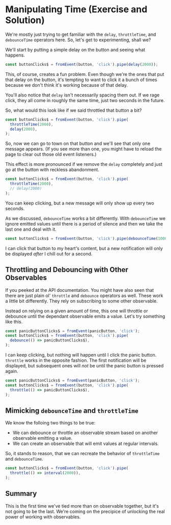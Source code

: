# Manipulating Time (Exercise and Solution)

We're mostly just trying to get familiar with the `delay`, `throttleTime`, and `debounceTime` operators here. So, let's get to experimenting, shall we?

We'll start by putting a simple delay on the button and seeing what happens.

```js
const buttonClicks$ = fromEvent(button, 'click').pipe(delay(2000));
```

This, of course, creates a fun problem. Even though we're the ones that put that delay on the button, it's tempting to want to click it a bunch of times because we don't think it's working because of that delay.

You'll also notice that `delay` isn't necessarily spacing them out. If we rage click, they all come in roughly the same time, just two seconds in the future.

So, what would this look like if we said throttled that button a bit?

```js
const buttonClicks$ = fromEvent(button, 'click').pipe(
  throttleTime(2000),
  delay(2000),
);
```

So, now we can go to town on that button and we'll see that only one message appears. (If you see more than one, you might have to reload the page to clear out those old event listeners.)

This effect is more pronounced if we remove the `delay` completely and just go at the button with reckless abandonment.

```js
const buttonClicks$ = fromEvent(button, 'click').pipe(
  throttleTime(2000),
  // delay(2000)
);
```

You can keep clicking, but a new message will only show up every two seconds.

As we discussed, `debounceTime` works a bit differently. With `debounceTime` we ignore emitted values until there is a period of silence and then we take the last one and deal with it.

```js
const buttonClicks$ = fromEvent(button, 'click').pipe(debounceTime(1000));
```

I can click that button to my heart's content, but a new notification will only be displayed _after_ I chill out for a second.

## Throttling and Debouncing with Other Observables

If you peeked at the API documentation. You might have also seen that there are just plain ol' `throttle` and `debounce` operators as well. These work a little bit differently. They rely on subscribing to some other observable.

Instead on relying on a given amount of time, this one will throttle or debounce until the dependant observable emits a value. Let's try something like this.

```js
const panicButtonClicks$ = fromEvent(panicButton, 'click');
const buttonClicks$ = fromEvent(button, 'click').pipe(
  debounce(() => panicButtonClicks$),
);
```

I can keep clicking, but nothing will happen until I click the panic button. `throttle` works in the opposite fashion. The first notification will be displayed, but subsequent ones will _not_ be until the panic button is pressed again.

```js
const panicButtonClicks$ = fromEvent(panicButton, 'click');
const buttonClicks$ = fromEvent(button, 'click').pipe(
  throttle(() => panicButtonClicks$),
);
```

## Mimicking `debounceTime` and `throttleTime`

We know the folloing two things to be true:

- We can debounce or throttle an observable stream based on another observable emitting a value.
- We can create an observable that will emit values at regular intervals.

So, it stands to reason, that we can recreate the behavior of `throttleTime` and `debounceTime`.

```js
const buttonClicks$ = fromEvent(button, 'click').pipe(
  throttle(() => interval(2000)),
);
```

## Summary

This is the first time we've tied more than on observable together, but it's not going to be the last. We're coming on the precipice of unlocking the real power of working with observables.
